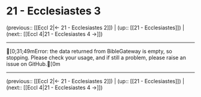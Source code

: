# 21 - Ecclesiastes 3

(previous:: [[Eccl 2|← 21 - Ecclesiastes 2]]) | (up:: [[21 - Ecclesiastes]]) | (next:: [[Eccl 4|21 - Ecclesiastes 4 →]])

***
[0;31;49mError: the data returned from BibleGateway is empty, so stopping. Please check your usage, and if still a problem, please raise an issue on GitHub.[0m

***

(previous:: [[Eccl 2|← 21 - Ecclesiastes 2]]) | (up:: [[21 - Ecclesiastes]]) | (next:: [[Eccl 4|21 - Ecclesiastes 4 →]])
